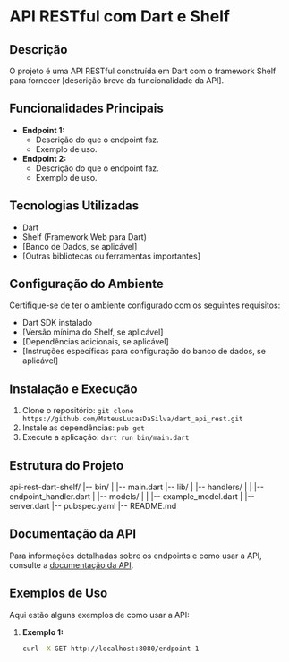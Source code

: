 # API RESTful com Dart e Shelf

## Descrição

O projeto é uma API RESTful construída em Dart com o framework Shelf para fornecer [descrição breve da funcionalidade da API].

## Funcionalidades Principais

- **Endpoint 1:**
  - Descrição do que o endpoint faz.
  - Exemplo de uso.
- **Endpoint 2:**
  - Descrição do que o endpoint faz.
  - Exemplo de uso.

## Tecnologias Utilizadas

- Dart
- Shelf (Framework Web para Dart)
- [Banco de Dados, se aplicável]
- [Outras bibliotecas ou ferramentas importantes]

## Configuração do Ambiente

Certifique-se de ter o ambiente configurado com os seguintes requisitos:

- Dart SDK instalado
- [Versão mínima do Shelf, se aplicável]
- [Dependências adicionais, se aplicável]
- [Instruções específicas para configuração do banco de dados, se aplicável]

## Instalação e Execução

1. Clone o repositório: `git clone https://github.com/MateusLucasDaSilva/dart_api_rest.git`
3. Instale as dependências: `pub get`
4. Execute a aplicação: `dart run bin/main.dart`

## Estrutura do Projeto

api-rest-dart-shelf/
|-- bin/
| |-- main.dart
|-- lib/
| |-- handlers/
| | |-- endpoint_handler.dart
| |-- models/
| | |-- example_model.dart
| |-- server.dart
|-- pubspec.yaml
|-- README.md


## Documentação da API

Para informações detalhadas sobre os endpoints e como usar a API, consulte a [documentação da API](link-para-documentacao).

## Exemplos de Uso

Aqui estão alguns exemplos de como usar a API:

1. **Exemplo 1:**
   ```bash
   curl -X GET http://localhost:8080/endpoint-1

